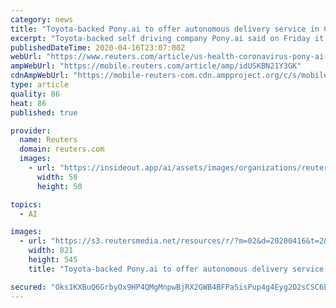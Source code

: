 ```yaml
---
category: news
title: "Toyota-backed Pony.ai to offer autonomous delivery service in California"
excerpt: "Toyota-backed self driving company Pony.ai said on Friday it would provide an autonomous delivery service to residents of Irvine, California, as demand for online orders surges because of the coronavirus lockdown."
publishedDateTime: 2020-04-16T23:07:00Z
webUrl: "https://www.reuters.com/article/us-health-coronavirus-pony-ai-idUSKBN21Y3GK"
ampWebUrl: "https://mobile.reuters.com/article/amp/idUSKBN21Y3GK"
cdnAmpWebUrl: "https://mobile-reuters-com.cdn.ampproject.org/c/s/mobile.reuters.com/article/amp/idUSKBN21Y3GK"
type: article
quality: 86
heat: 86
published: true

provider:
  name: Reuters
  domain: reuters.com
  images:
    - url: "https://insideout.app/ai/assets/images/organizations/reuters.com-50x50.jpg"
      width: 50
      height: 50

topics:
  - AI

images:
  - url: "https://s3.reutersmedia.net/resources/r/?m=02&d=20200416&t=2&i=1515404415&w=&fh=545px&fw=&ll=&pl=&sq=&r=LYNXMPEG3F2IJ"
    width: 821
    height: 545
    title: "Toyota-backed Pony.ai to offer autonomous delivery service in California"

secured: "Oks1KXBuQ6GrbyOx9HP4QMgMnpwBjRX2GWB4BFPaSisPup4g4Eyg2O2sCSC6LyqTAo9FpQ6iGWny8bgNrFNlz3wZggH0mxfSRMI422Q0b71lRTcsXWNp0QQJSCbyq4pQ08eXK+wAFS3Ep/oqsoCYbaUahVlyPEQwbPzWmgZeM9iSpVi59oQCz8JDWUsGyPW33lPnGizroMtjyWTyjsmpM6P3ihgo+c2XTj1TVu9ocdtXXUWD0YBVkVx9Yfw6kKJdLenmMipuAL4pw1PDntw8tBCL1r/JLYJ573Q6/rDRyPPX8VC4LdyQyzcgudg4cN94MOLEWrGhXYF5I98Dl9+plnULGzapNC90hv6iUOm3157BXta9j4iJX3gkF8dwAImFv1cSHHetc7z70EoynqU7TV6u9kVBCfVTMuSBvW4vldnNMTiSllhTOdIWOV60nd1FujLCTgqVH5jm6q5N6yXGHTBhgGkURvuxFMP76H48qqI=;vKqwLLpLRQ3NDIgHPmO+Zw=="
---
```


